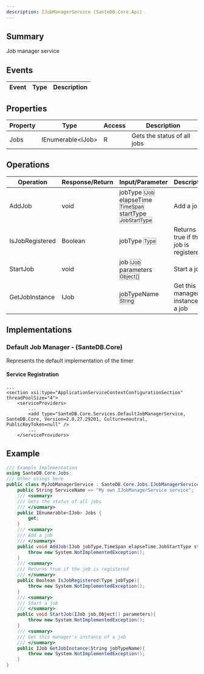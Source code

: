 ```yaml
---
description: IJobManagerService (SanteDB.Core.Api)
---
```


## Summary
Job manager service

## Events

|Event|Type|Description|
|-|-|-|

## Properties

|Property|Type|Access|Description|
|-|-|-|-|
|Jobs|IEnumerable&lt;IJob>|R|Gets the status of all jobs|

## Operations

|Operation|Response/Return|Input/Parameter|Description|
|-|-|-|-|
|AddJob|void|jobType <small style='border:solid 1px #aaa'>IJob</small><br/>elapseTime <small style='border:solid 1px #aaa'>TimeSpan</small><br/>startType <small style='border:solid 1px #aaa'>JobStartType</small>|Add a job|
|IsJobRegistered|Boolean|jobType <small style='border:solid 1px #aaa'>Type</small>|Returns true if the job is registered|
|StartJob|void|job <small style='border:solid 1px #aaa'>IJob</small><br/>parameters <small style='border:solid 1px #aaa'>Object[]</small>|Start a job|
|GetJobInstance|IJob|jobTypeName <small style='border:solid 1px #aaa'>String</small>|Get this manager's instance of a job|

## Implementations


### Default Job Manager - (SanteDB.Core)
Represents the default implementation of the timer

#### Service Registration
```markup
...
<section xsi:type="ApplicationServiceContextConfigurationSection" threadPoolSize="4">
	<serviceProviders>
		...
		<add type="SanteDB.Core.Services.DefaultJobManagerService, SanteDB.Core, Version=2.0.27.29201, Culture=neutral, PublicKeyToken=null" />
		...
	</serviceProviders>
```
## Example
```csharp
/// Example Implementation
using SanteDB.Core.Jobs;
/// Other usings here
public class MyJobManagerService : SanteDB.Core.Jobs.IJobManagerService { 
	public String ServiceName => "My own IJobManagerService service";
	/// <summary>
	/// Gets the status of all jobs
	/// </summary>
	public IEnumerable<IJob> Jobs {
		get;
	}
	/// <summary>
	/// Add a job
	/// </summary>
	public void AddJob(IJob jobType,TimeSpan elapseTime,JobStartType startType){
		throw new System.NotImplementedException();
	}
	/// <summary>
	/// Returns true if the job is registered
	/// </summary>
	public Boolean IsJobRegistered(Type jobType){
		throw new System.NotImplementedException();
	}
	/// <summary>
	/// Start a job
	/// </summary>
	public void StartJob(IJob job,Object[] parameters){
		throw new System.NotImplementedException();
	}
	/// <summary>
	/// Get this manager's instance of a job
	/// </summary>
	public IJob GetJobInstance(String jobTypeName){
		throw new System.NotImplementedException();
	}
}
```
